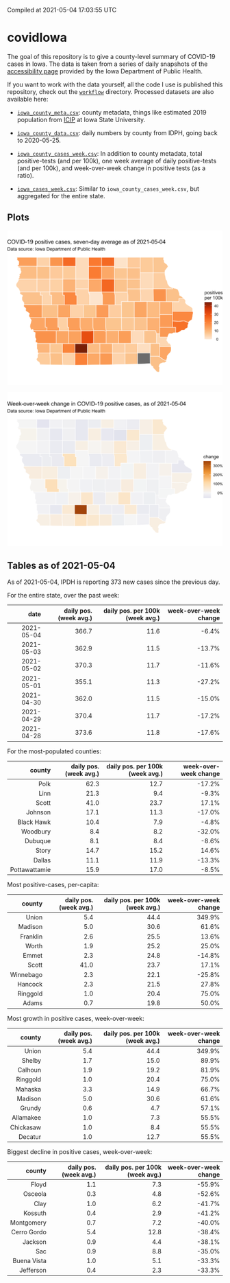 Compiled at 2021-05-04 17:03:55 UTC

<!-- README.md is generated from README.Rmd. Please edit that file -->

# covidIowa

<!-- badges: start -->

<!-- badges: end -->

The goal of this repository is to give a county-level summary of
COVID-19 cases in Iowa. The data is taken from a series of daily
snapshots of the [accessibility
page](https://coronavirus.iowa.gov/pages/access) provided by the Iowa
Department of Public Health.

If you want to work with the data yourself, all the code I use is
published this repository, check out the [`workflow`](workflow)
directory. Processed datasets are also available here:

  - [`iowa_county_meta.csv`](https://raw.githubusercontent.com/ijlyttle/covidIowa/master/workflow/data/99-publish/iowa_county_meta.csv):
    county metadata, things like estimated 2019 population from
    [ICIP](https://www.icip.iastate.edu/tables/population/counties-estimates)
    at Iowa State University.

  - [`iowa_county_data.csv`](https://raw.githubusercontent.com/ijlyttle/covidIowa/master/workflow/data/99-publish/iowa_county_data.csv):
    daily numbers by county from IDPH, going back to 2020-05-25.

  - [`iowa_county_cases_week.csv`](https://raw.githubusercontent.com/ijlyttle/covidIowa/master/workflow/data/99-publish/iowa_county_data.csv):
    In addition to county metadata, total positive-tests (and per 100k),
    one week average of daily positive-tests (and per 100k), and
    week-over-week change in positive tests (as a ratio).

  - [`iowa_cases_week.csv`](https://raw.githubusercontent.com/ijlyttle/covidIowa/master/workflow/data/99-publish/iowa_cases_week.csv):
    Similar to `iowa_county_cases_week.csv`, but aggregated for the
    entire state.

## Plots

![](workflow/data/99-publish/iowa_cases.png)

![](workflow/data/99-publish/iowa_change.png)

## Tables as of 2021-05-04

As of 2021-05-04, IPDH is reporting 373 new cases since the previous
day.

For the entire state, over the past week:

|       date | daily pos. (week avg.) | daily pos. per 100k (week avg.) | week-over-week change |
| ---------: | ---------------------: | ------------------------------: | --------------------: |
| 2021-05-04 |                  366.7 |                            11.6 |                \-6.4% |
| 2021-05-03 |                  362.9 |                            11.5 |               \-13.7% |
| 2021-05-02 |                  370.3 |                            11.7 |               \-11.6% |
| 2021-05-01 |                  355.1 |                            11.3 |               \-27.2% |
| 2021-04-30 |                  362.0 |                            11.5 |               \-15.0% |
| 2021-04-29 |                  370.4 |                            11.7 |               \-17.2% |
| 2021-04-28 |                  373.6 |                            11.8 |               \-17.6% |

For the most-populated counties:

|        county | daily pos. (week avg.) | daily pos. per 100k (week avg.) | week-over-week change |
| ------------: | ---------------------: | ------------------------------: | --------------------: |
|          Polk |                   62.3 |                            12.7 |               \-17.2% |
|          Linn |                   21.3 |                             9.4 |                \-9.3% |
|         Scott |                   41.0 |                            23.7 |                 17.1% |
|       Johnson |                   17.1 |                            11.3 |               \-17.0% |
|    Black Hawk |                   10.4 |                             7.9 |                \-4.8% |
|      Woodbury |                    8.4 |                             8.2 |               \-32.0% |
|       Dubuque |                    8.1 |                             8.4 |                \-8.6% |
|         Story |                   14.7 |                            15.2 |                 14.6% |
|        Dallas |                   11.1 |                            11.9 |               \-13.3% |
| Pottawattamie |                   15.9 |                            17.0 |                \-8.5% |

Most positive-cases, per-capita:

|    county | daily pos. (week avg.) | daily pos. per 100k (week avg.) | week-over-week change |
| --------: | ---------------------: | ------------------------------: | --------------------: |
|     Union |                    5.4 |                            44.4 |                349.9% |
|   Madison |                    5.0 |                            30.6 |                 61.6% |
|  Franklin |                    2.6 |                            25.5 |                 13.6% |
|     Worth |                    1.9 |                            25.2 |                 25.0% |
|     Emmet |                    2.3 |                            24.8 |               \-14.8% |
|     Scott |                   41.0 |                            23.7 |                 17.1% |
| Winnebago |                    2.3 |                            22.1 |               \-25.8% |
|   Hancock |                    2.3 |                            21.5 |                 27.8% |
|  Ringgold |                    1.0 |                            20.4 |                 75.0% |
|     Adams |                    0.7 |                            19.8 |                 50.0% |

Most growth in positive cases, week-over-week:

|    county | daily pos. (week avg.) | daily pos. per 100k (week avg.) | week-over-week change |
| --------: | ---------------------: | ------------------------------: | --------------------: |
|     Union |                    5.4 |                            44.4 |                349.9% |
|    Shelby |                    1.7 |                            15.0 |                 89.9% |
|   Calhoun |                    1.9 |                            19.2 |                 81.9% |
|  Ringgold |                    1.0 |                            20.4 |                 75.0% |
|   Mahaska |                    3.3 |                            14.9 |                 66.7% |
|   Madison |                    5.0 |                            30.6 |                 61.6% |
|    Grundy |                    0.6 |                             4.7 |                 57.1% |
| Allamakee |                    1.0 |                             7.3 |                 55.5% |
| Chickasaw |                    1.0 |                             8.4 |                 55.5% |
|   Decatur |                    1.0 |                            12.7 |                 55.5% |

Biggest decline in positive cases, week-over-week:

|      county | daily pos. (week avg.) | daily pos. per 100k (week avg.) | week-over-week change |
| ----------: | ---------------------: | ------------------------------: | --------------------: |
|       Floyd |                    1.1 |                             7.3 |               \-55.9% |
|     Osceola |                    0.3 |                             4.8 |               \-52.6% |
|        Clay |                    1.0 |                             6.2 |               \-41.7% |
|     Kossuth |                    0.4 |                             2.9 |               \-41.2% |
|  Montgomery |                    0.7 |                             7.2 |               \-40.0% |
| Cerro Gordo |                    5.4 |                            12.8 |               \-38.4% |
|     Jackson |                    0.9 |                             4.4 |               \-38.1% |
|         Sac |                    0.9 |                             8.8 |               \-35.0% |
| Buena Vista |                    1.0 |                             5.1 |               \-33.3% |
|   Jefferson |                    0.4 |                             2.3 |               \-33.3% |
